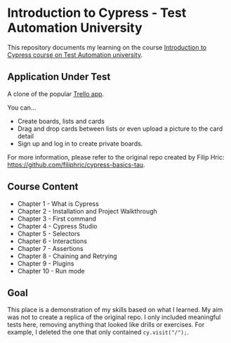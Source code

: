 # Introduction to Cypress - Test Automation University

This repository documents my learning on the course [Introduction to Cypress course on Test Automation university](https://testautomationu.applitools.com/cypress-getting-started/).

## Application Under Test

A clone of the popular [Trello app](https://trello.com).

You can...

- Create boards, lists and cards
- Drag and drop cards between lists or even upload a picture to the card detail
- Sign up and log in to create private boards.

For more information, please refer to the original repo created by Filip Hric: https://github.com/filiphric/cypress-basics-tau.

## Course Content

- Chapter 1 - What is Cypress
- Chapter 2 - Installation and Project Walkthrough
- Chapter 3 - First command
- Chapter 4 - Cypress Studio
- Chapter 5 - Selectors
- Chapter 6 - Interactions
- Chapter 7 - Assertions
- Chapter 8 - Chaining and Retrying
- Chapter 9 - Plugins
- Chapter 10 - Run mode

## Goal

This place is a demonstration of my skills based on what I learned. My aim was not to create a replica of the original repo. I only included meaningful tests here, removing anything that looked like drills or exercises. For example, I deleted the one that only contained `cy.visit("/");`.
